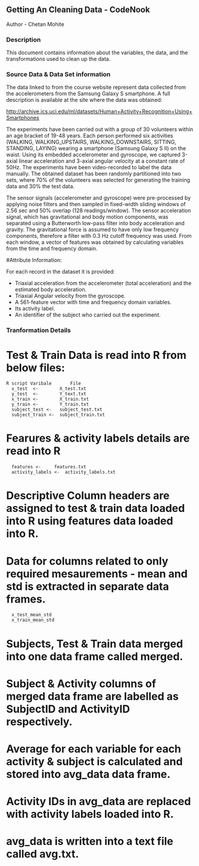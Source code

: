 ## Getting An Cleaning Data - CodeNook

Author - Chetan Mohite

### Description
This document contains information about the variables, the data, and the transformations used to clean up the data.

### Source Data & Data Set information
The data linked to from the course website represent data collected from the accelerometers from the Samsung Galaxy S smartphone. 
A full description is available at the site where the data was obtained: 

http://archive.ics.uci.edu/ml/datasets/Human+Activity+Recognition+Using+Smartphones 

The experiments have been carried out with a group of 30 volunteers within an age bracket of 19-48 years. Each person performed 
six activities (WALKING, WALKING_UPSTAIRS, WALKING_DOWNSTAIRS, SITTING, STANDING, LAYING) wearing a smartphone (Samsung Galaxy S II) 
on the waist. Using its embedded accelerometer and gyroscope, we captured 3-axial linear acceleration and 3-axial angular velocity 
at a constant rate of 50Hz. The experiments have been video-recorded to label the data manually. The obtained dataset has been 
randomly partitioned into two sets, where 70% of the volunteers was selected for generating the training data and 30% the test 
data. 

The sensor signals (accelerometer and gyroscope) were pre-processed by applying noise filters and then sampled in fixed-width 
sliding windows of 2.56 sec and 50% overlap (128 readings/window). The sensor acceleration signal, which has gravitational and 
body motion components, was separated using a Butterworth low-pass filter into body acceleration and gravity. The gravitational 
force is assumed to have only low frequency components, therefore a filter with 0.3 Hz cutoff frequency was used. From each 
window, a vector of features was obtained by calculating variables from the time and frequency domain.

#Attribute Information:

For each record in the dataset it is provided: 
- Triaxial acceleration from the accelerometer (total acceleration) and the estimated body acceleration. 
- Triaxial Angular velocity from the gyroscope. 
- A 561-feature vector with time and frequency domain variables. 
- Its activity label. 
- An identifier of the subject who carried out the experiment.

### Tranformation Details

# Test & Train Data is read into R from below files:
  
    R script Varibale       File
      x_test  <-        X_test.txt
      y_test  <-        Y_text.txt
      x_train <-        X_train.txt
      y_train <-        Y_train.txt
      subject_test <-   subject_test.txt 
      subject_train <-  subject_train.txt
      
# Fearures & activity labels details are read into R

      features <-     features.txt
      activity_labels <-  activity_labels.txt 

# Descriptive Column headers are assigned to test & train data loaded into R using features data loaded into R.

# Data for columns related to only required mesaurements - mean and std is extracted in separate data frames.

      x_test_mean_std
      x_train_mean_std 
      
# Subjects, Test & Train data merged into one data frame called merged.

# Subject & Activity columns of merged data frame are labelled as SubjectID and ActivityID respectively. 

# Average for each variable for each activity & subject is calculated and stored into avg_data data frame.

# Activity IDs in avg_data are replaced with activity labels loaded into R.

# avg_data is written into a text file called avg.txt.
